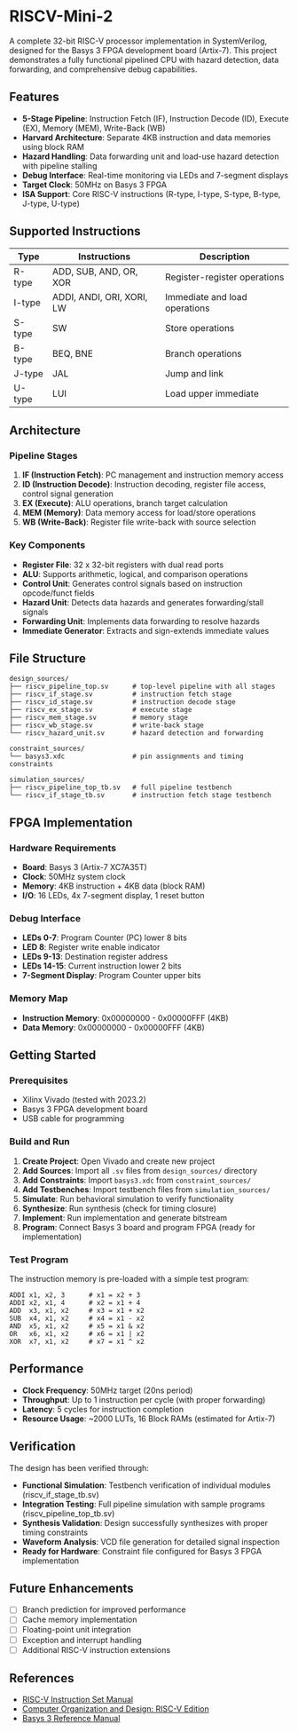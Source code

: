 # RISCV-Mini-2

A complete 32-bit RISC-V processor implementation in SystemVerilog, designed for the Basys 3 FPGA development board (Artix-7). This project demonstrates a fully functional pipelined CPU with hazard detection, data forwarding, and comprehensive debug capabilities.

## Features

- **5-Stage Pipeline**: Instruction Fetch (IF), Instruction Decode (ID), Execute (EX), Memory (MEM), Write-Back (WB)
- **Harvard Architecture**: Separate 4KB instruction and data memories using block RAM
- **Hazard Handling**: Data forwarding unit and load-use hazard detection with pipeline stalling
- **Debug Interface**: Real-time monitoring via LEDs and 7-segment displays
- **Target Clock**: 50MHz on Basys 3 FPGA
- **ISA Support**: Core RISC-V instructions (R-type, I-type, S-type, B-type, J-type, U-type)

## Supported Instructions

| Type | Instructions | Description |
|------|-------------|-------------|
| R-type | ADD, SUB, AND, OR, XOR | Register-register operations |
| I-type | ADDI, ANDI, ORI, XORI, LW | Immediate and load operations |
| S-type | SW | Store operations |
| B-type | BEQ, BNE | Branch operations |
| J-type | JAL | Jump and link |
| U-type | LUI | Load upper immediate |

## Architecture

### Pipeline Stages
1. **IF (Instruction Fetch)**: PC management and instruction memory access
2. **ID (Instruction Decode)**: Instruction decoding, register file access, control signal generation
3. **EX (Execute)**: ALU operations, branch target calculation
4. **MEM (Memory)**: Data memory access for load/store operations
5. **WB (Write-Back)**: Register file write-back with source selection

### Key Components
- **Register File**: 32 x 32-bit registers with dual read ports
- **ALU**: Supports arithmetic, logical, and comparison operations
- **Control Unit**: Generates control signals based on instruction opcode/funct fields
- **Hazard Unit**: Detects data hazards and generates forwarding/stall signals
- **Forwarding Unit**: Implements data forwarding to resolve hazards
- **Immediate Generator**: Extracts and sign-extends immediate values

## File Structure

```
design_sources/
├── riscv_pipeline_top.sv      # top-level pipeline with all stages
├── riscv_if_stage.sv          # instruction fetch stage
├── riscv_id_stage.sv          # instruction decode stage  
├── riscv_ex_stage.sv          # execute stage
├── riscv_mem_stage.sv         # memory stage
├── riscv_wb_stage.sv          # write-back stage
└── riscv_hazard_unit.sv       # hazard detection and forwarding

constraint_sources/
└── basys3.xdc                 # pin assignments and timing constraints

simulation_sources/
├── riscv_pipeline_top_tb.sv   # full pipeline testbench
└── riscv_if_stage_tb.sv       # instruction fetch stage testbench
```

## FPGA Implementation

### Hardware Requirements
- **Board**: Basys 3 (Artix-7 XC7A35T)
- **Clock**: 50MHz system clock
- **Memory**: 4KB instruction + 4KB data (block RAM)
- **I/O**: 16 LEDs, 4x 7-segment display, 1 reset button

### Debug Interface
- **LEDs 0-7**: Program Counter (PC) lower 8 bits
- **LED 8**: Register write enable indicator
- **LEDs 9-13**: Destination register address
- **LEDs 14-15**: Current instruction lower 2 bits
- **7-Segment Display**: Program Counter upper bits

### Memory Map
- **Instruction Memory**: 0x00000000 - 0x00000FFF (4KB)
- **Data Memory**: 0x00000000 - 0x00000FFF (4KB)

## Getting Started

### Prerequisites
- Xilinx Vivado (tested with 2023.2)
- Basys 3 FPGA development board
- USB cable for programming

### Build and Run
1. **Create Project**: Open Vivado and create new project
2. **Add Sources**: Import all `.sv` files from `design_sources/` directory
3. **Add Constraints**: Import `basys3.xdc` from `constraint_sources/`
4. **Add Testbenches**: Import testbench files from `simulation_sources/` 
5. **Simulate**: Run behavioral simulation to verify functionality
6. **Synthesize**: Run synthesis (check for timing closure)
7. **Implement**: Run implementation and generate bitstream
8. **Program**: Connect Basys 3 board and program FPGA (ready for implementation)

### Test Program
The instruction memory is pre-loaded with a simple test program:
```assembly
ADDI x1, x2, 3      # x1 = x2 + 3
ADDI x2, x1, 4      # x2 = x1 + 4  
ADD  x3, x1, x2     # x3 = x1 + x2
SUB  x4, x1, x2     # x4 = x1 - x2
AND  x5, x1, x2     # x5 = x1 & x2
OR   x6, x1, x2     # x6 = x1 | x2
XOR  x7, x1, x2     # x7 = x1 ^ x2
```

## Performance

- **Clock Frequency**: 50MHz target (20ns period)
- **Throughput**: Up to 1 instruction per cycle (with proper forwarding)
- **Latency**: 5 cycles for instruction completion
- **Resource Usage**: ~2000 LUTs, 16 Block RAMs (estimated for Artix-7)

## Verification

The design has been verified through:
- **Functional Simulation**: Testbench verification of individual modules (riscv_if_stage_tb.sv)
- **Integration Testing**: Full pipeline simulation with sample programs (riscv_pipeline_top_tb.sv)
- **Synthesis Validation**: Design successfully synthesizes with proper timing constraints
- **Waveform Analysis**: VCD file generation for detailed signal inspection
- **Ready for Hardware**: Constraint file configured for Basys 3 FPGA implementation

## Future Enhancements

- [ ] Branch prediction for improved performance
- [ ] Cache memory implementation
- [ ] Floating-point unit integration
- [ ] Exception and interrupt handling
- [ ] Additional RISC-V instruction extensions

## References

- [RISC-V Instruction Set Manual](https://riscv.org/technical/specifications/)
- [Computer Organization and Design: RISC-V Edition](https://www.elsevier.com/books/computer-organization-and-design-risc-v-edition/patterson/978-0-12-812275-4)
- [Basys 3 Reference Manual](https://digilent.com/reference/programmable-logic/basys-3/reference-manual)
